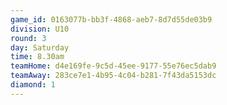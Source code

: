```yaml
---
game_id: 0163077b-bb3f-4868-aeb7-8d7d55de03b9
division: U10
round: 3
day: Saturday
time: 8.30am
teamHome: d4e169fe-9c5d-45ee-9177-55e76ec5dab9
teamAway: 283ce7e1-4b95-4c04-b281-7f43da5153dc
diamond: 1
---
```

